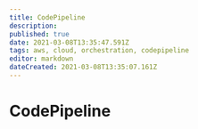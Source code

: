 ```yaml
---
title: CodePipeline
description: 
published: true
date: 2021-03-08T13:35:47.591Z
tags: aws, cloud, orchestration, codepipeline
editor: markdown
dateCreated: 2021-03-08T13:35:07.161Z
---
```


# CodePipeline